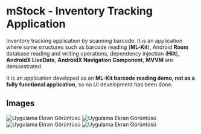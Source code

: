 # mStock - Inventory Tracking Application

Inventory tracking application by scanning barcode. It is an application where some structures such as barcode reading (**ML-Kit**), Android **Room** database reading and writing operations, dependency injection (**Hilt**), **AndroidX LiveData**, **AndroidX Navigation Component**, **MVVM** are demonstrated.

It is an application developed as an **ML-Kit barcode reading demo, not as a fully functional application**, so no UI development has been done.


## Images

![Uygulama Ekran Görüntüsü](https://github.com/rabaduptis/mStock/blob/master/img/03663ab0-8e0b-485c-8738-152d5063c326.jpg)
![Uygulama Ekran Görüntüsü](https://github.com/rabaduptis/mStock/blob/master/img/0e973cc9-29ad-4e0f-88a1-d0c84efdb635.jpg)
![Uygulama Ekran Görüntüsü](https://github.com/rabaduptis/mStock/blob/master/img/5f6ea567-468c-4d76-afdf-ed73bf4a2280.jpg)
![Uygulama Ekran Görüntüsü](https://github.com/rabaduptis/mStock/blob/master/img/60483424-b001-47ff-9f48-46af0a42d7eb.jpg)
